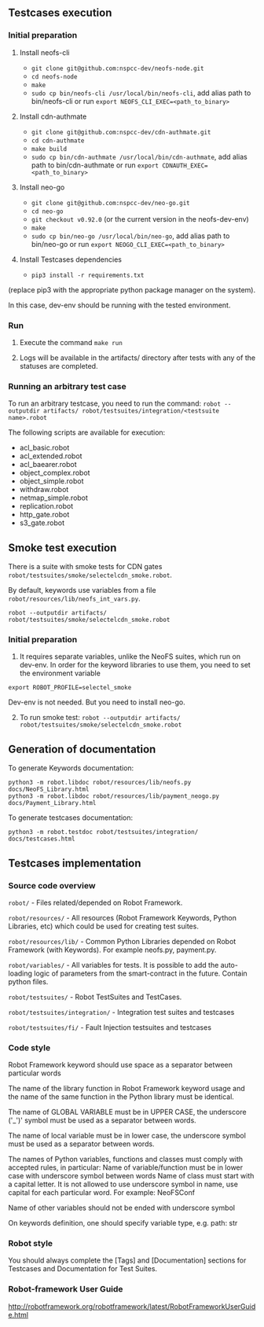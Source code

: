 ## Testcases execution

### Initial preparation

1. Install neofs-cli
    - `git clone git@github.com:nspcc-dev/neofs-node.git`
    - `cd neofs-node`
    - `make`
    - `sudo cp bin/neofs-cli /usr/local/bin/neofs-cli`, add alias path to
    bin/neofs-cli or run `export NEOFS_CLI_EXEC=<path_to_binary>`

2. Install cdn-authmate
    - `git clone git@github.com:nspcc-dev/cdn-authmate.git`
    - `cd cdn-authmate`
    - `make build`
    - `sudo cp bin/cdn-authmate /usr/local/bin/cdn-authmate`, add alias path to
    bin/cdn-authmate or run `export CDNAUTH_EXEC=<path_to_binary>`

3. Install neo-go
    - `git clone git@github.com:nspcc-dev/neo-go.git`
    - `cd neo-go`
    - `git checkout v0.92.0` (or the current version in the neofs-dev-env)
    - `make`
    - `sudo cp bin/neo-go /usr/local/bin/neo-go`, add alias path to bin/neo-go
        or run `export NEOGO_CLI_EXEC=<path_to_binary>`

4. Install Testcases dependencies
    - `pip3 install -r requirements.txt`

(replace pip3 with the appropriate python package manager on the system).

In this case, dev-env should be running with the tested environment.

### Run

1. Execute the command `make run`

2. Logs will be available in the artifacts/ directory after tests with any of the statuses are completed.


### Running an arbitrary test case

To run an arbitrary testcase, you need to run the command:
`robot --outputdir artifacts/ robot/testsuites/integration/<testsuite name>.robot `

The following scripts are available for execution:

 * acl_basic.robot
 * acl_extended.robot
 * acl_baearer.robot
 * object_complex.robot
 * object_simple.robot
 * withdraw.robot
 * netmap_simple.robot
 * replication.robot
 * http_gate.robot
 * s3_gate.robot


## Smoke test execution

There is a suite with smoke tests for CDN gates `robot/testsuites/smoke/selectelcdn_smoke.robot`.

By default, keywords use variables from a file `robot/resources/lib/neofs_int_vars.py`.
```
robot --outputdir artifacts/ robot/testsuites/smoke/selectelcdn_smoke.robot
```

### Initial preparation

1. It requires separate variables, unlike the NeoFS suites, which run on
dev-env. In order for the keyword libraries to use them, you need to set the environment variable
```
export ROBOT_PROFILE=selectel_smoke
```

Dev-env is not needed. But you need to install neo-go.

2. To run smoke test: `robot --outputdir artifacts/ robot/testsuites/smoke/selectelcdn_smoke.robot`


## Generation of documentation

To generate Keywords documentation:
```
python3 -m robot.libdoc robot/resources/lib/neofs.py docs/NeoFS_Library.html
python3 -m robot.libdoc robot/resources/lib/payment_neogo.py docs/Payment_Library.html
```

To generate testcases documentation:
```
python3 -m robot.testdoc robot/testsuites/integration/ docs/testcases.html
```

## Testcases implementation

### Source code overview

`robot/` - Files related/depended on Robot Framework.

`robot/resources/` - All resources (Robot Framework Keywords, Python Libraries, etc) which could be used for creating test suites.

`robot/resources/lib/` - Common Python Libraries depended on Robot Framework (with Keywords). For example neofs.py, payment.py.

`robot/variables/` - All variables for tests. It is possible to add the auto-loading logic of parameters from the smart-contract in the future. Contain python files.

`robot/testsuites/` - Robot TestSuites and TestCases.

`robot/testsuites/integration/` - Integration test suites and testcases

`robot/testsuites/fi/` - Fault Injection testsuites and testcases

### Code style

Robot Framework keyword should use space as a separator between particular words

The name of the library function in Robot Framework keyword usage and the name of the same function in the Python library must be identical.

The name of GLOBAL VARIABLE must be in UPPER CASE, the underscore ('_')' symbol must be used as a separator between words.

The name of local variable must be in lower case, the underscore symbol must be used as a separator between words.

The names of Python variables, functions and classes must comply with accepted rules, in particular:
Name of variable/function must be in lower case with underscore symbol between words
Name of class must start with a capital letter. It is not allowed to use underscore symbol in name, use capital for each particular word.
For example: NeoFSConf

Name of other variables should not be ended with underscore symbol

On keywords definition, one should specify variable type, e.g. path: str

### Robot style

You should always complete the [Tags] and [Documentation] sections for Testcases and Documentation for Test Suites.

### Robot-framework User Guide

http://robotframework.org/robotframework/latest/RobotFrameworkUserGuide.html
